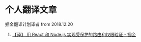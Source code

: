 # 个人翻译文章

掘金翻译计划译者 from 2018.12.20

1. [【译】 用 React 和 Node.js 实现受保护的路由和权限验证 - 掘金](https://juejin.im/post/5c1cdaaa6fb9a049aa6f0f8b)

